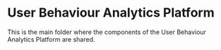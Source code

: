 # User Behaviour Analytics Platform
This is the main folder where the components of the User Behaviour Analytics Platform are shared.
